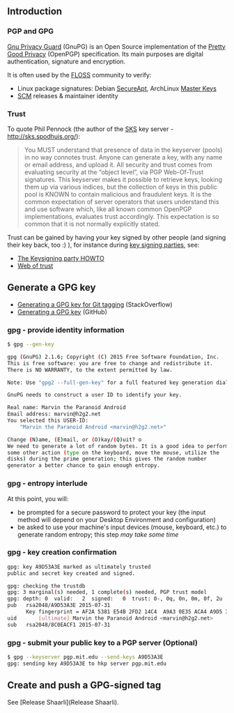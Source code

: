 ## Introduction
### PGP and GPG
[Gnu Privacy Guard](https://gnupg.org/) (GnuPG) is an Open Source implementation of the [Pretty Good 
Privacy](https://en.wikipedia.org/wiki/Pretty_Good_Privacy#OpenPGP) (OpenPGP) specification. Its main purposes are digital authentication, 
signature and encryption.

It is often used by the [FLOSS](https://en.wikipedia.org/wiki/Free_and_open-source_software) community to verify:
- Linux package signatures: Debian [SecureApt](https://wiki.debian.org/SecureApt), ArchLinux [Master 
Keys](https://www.archlinux.org/master-keys/)
- [SCM](https://en.wikipedia.org/wiki/Revision_control) releases & maintainer identity

### Trust
To quote Phil Pennock (the author of the [SKS](https://bitbucket.org/skskeyserver/sks-keyserver/wiki/Home) key server - http://sks.spodhuis.org/):

> You MUST understand that presence of data in the keyserver (pools) in no way connotes trust. Anyone can generate a key, with any name or email address, and upload it. All security and trust comes from evaluating security at the “object level”, via PGP Web-Of-Trust signatures. This keyserver makes it possible to retrieve keys, looking them up via various indices, but the collection of keys in this public pool is KNOWN to contain malicious and fraudulent keys. It is the common expectation of server operators that users understand this and use software which, like all known common OpenPGP implementations, evaluates trust accordingly. This expectation is so common that it is not normally explicitly stated.

Trust can be gained by having your key signed by other people (and signing their key back, too :) ), for instance during [key signing parties](https://en.wikipedia.org/wiki/Key_signing_party), see:
- [The Keysigning party HOWTO](http://www.cryptnet.net/fdp/crypto/keysigning_party/en/keysigning_party.html)
- [Web of trust](https://en.wikipedia.org/wiki/Web_of_trust)

## Generate a GPG key
- [Generating a GPG key for Git tagging](http://stackoverflow.com/a/16725717) (StackOverflow)
- [Generating a GPG key](https://help.github.com/articles/generating-a-gpg-key/) (GitHub)

### gpg - provide identity information
```bash
$ gpg --gen-key

gpg (GnuPG) 2.1.6; Copyright (C) 2015 Free Software Foundation, Inc.
This is free software: you are free to change and redistribute it.
There is NO WARRANTY, to the extent permitted by law.

Note: Use "gpg2 --full-gen-key" for a full featured key generation dialog.

GnuPG needs to construct a user ID to identify your key.

Real name: Marvin the Paranoid Android
Email address: marvin@h2g2.net
You selected this USER-ID:
    "Marvin the Paranoid Android <marvin@h2g2.net>"

Change (N)ame, (E)mail, or (O)kay/(Q)uit? o
We need to generate a lot of random bytes. It is a good idea to perform
some other action (type on the keyboard, move the mouse, utilize the
disks) during the prime generation; this gives the random number
generator a better chance to gain enough entropy.
```

### gpg - entropy interlude
At this point, you will:
- be prompted for a secure password to protect your key (the input method will depend on your Desktop Environment and configuration)
- be asked to use your machine's input devices (mouse, keyboard, etc.) to generate random entropy; this step _may take some time_ 

### gpg - key creation confirmation
```bash
gpg: key A9D53A3E marked as ultimately trusted
public and secret key created and signed.

gpg: checking the trustdb
gpg: 3 marginal(s) needed, 1 complete(s) needed, PGP trust model
gpg: depth: 0  valid:   2  signed:   0  trust: 0-, 0q, 0n, 0m, 0f, 2u
pub   rsa2048/A9D53A3E 2015-07-31
      Key fingerprint = AF2A 5381 E54B 2FD2 14C4  A9A3 0E35 ACA4 A9D5 3A3E
uid       [ultimate] Marvin the Paranoid Android <marvin@h2g2.net>
sub   rsa2048/8C0EACF1 2015-07-31
```

### gpg - submit your public key to a PGP server (Optional)
``` bash
$ gpg --keyserver pgp.mit.edu --send-keys A9D53A3E
gpg: sending key A9D53A3E to hkp server pgp.mit.edu
```

## Create and push a GPG-signed tag

See [Release Shaarli](Release Shaarli).
